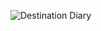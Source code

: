![Destination Diary]([https://example.com/path/to/image.png](https://images.unsplash.com/photo-1523731407965-2430cd12f5e4?q=80&w=2070&auto=format&fit=crop&ixlib=rb-4.0.3&ixid=M3wxMjA3fDB8MHxwaG90by1wYWdlfHx8fGVufDB8fHx8fA%3D%3D))
